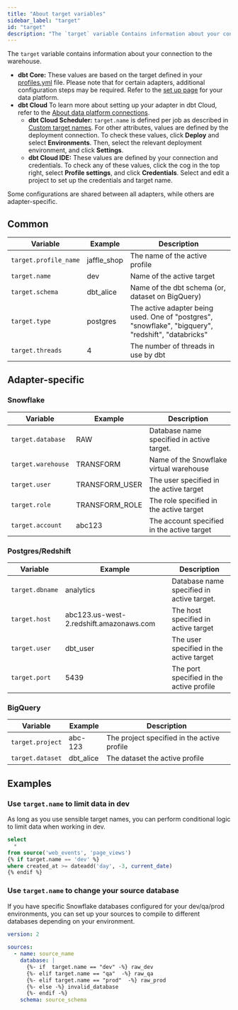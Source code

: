 ```yaml
---
title: "About target variables"
sidebar_label: "target"
id: "target"
description: "The `target` variable Contains information about your connection to the warehouse."
---
```


The `target` variable contains information about your connection to the warehouse.

- **dbt Core:** These values are based on the target defined in your [profiles.yml](/docs/core/connect-data-platform/profiles.yml) file. Please note that for certain adapters, additional configuration steps may be required. Refer to the [set up page](/docs/core/connect-data-platform/about-core-connections) for your data platform.
- **dbt Cloud** To learn more about setting up your adapter in dbt Cloud, refer to the [About data platform connections](/docs/cloud/connect-data-platform/about-connections).
   - **dbt Cloud Scheduler:** `target.name` is defined per job as described in [Custom target names](/docs/build/custom-target-names). For other attributes, values are defined by the deployment connection. To check these values, click **Deploy** and select **Environments**. Then, select the relevant deployment environment, and click **Settings**.
   - **dbt Cloud IDE:** These values are defined by your connection and credentials. To check any of these values, click the cog in the top right, select **Profile settings**, and click **Credentials**. Select and edit a project to set up the credentials and target name.

Some configurations are shared between all adapters, while others are adapter-specific.

## Common
| Variable | Example | Description |
| -------- | ------- | ----------- |
| `target.profile_name` | jaffle_shop | The name of the active profile |
| `target.name` | dev | Name of the active target |
| `target.schema` | dbt_alice | Name of the dbt schema (or, dataset on BigQuery) |
| `target.type` | postgres | The active adapter being used. One of "postgres", "snowflake", "bigquery", "redshift", "databricks" |
| `target.threads` | 4 | The number of threads in use by dbt |


## Adapter-specific
### Snowflake

| Variable | Example | Description |
| -------- | ------- | ----------- |
| `target.database` | RAW | Database name specified in active target. |
| `target.warehouse` | TRANSFORM | Name of the Snowflake virtual warehouse |
| `target.user` | TRANSFORM_USER | The user specified in the active target |
| `target.role` | TRANSFORM_ROLE | The role specified in the active target |
| `target.account` | abc123 | The account specified in the active target |

### Postgres/Redshift

| Variable | Example | Description |
| -------- | ------- | ----------- |
| `target.dbname` | analytics | Database name specified in active target. |
| `target.host` | abc123.us-west-2.redshift.amazonaws.com | The host specified in active target |
| `target.user` | dbt_user | The user specified in the active target |
| `target.port` | 5439 | The port specified in the active profile |

### BigQuery

| Variable | Example | Description |
| -------- | ------- | ----------- |
| `target.project` | abc-123 | The project specified in the active profile |
| `target.dataset` | dbt_alice | The dataset the active profile |

## Examples

### Use `target.name` to limit data in dev

As long as you use sensible target names, you can perform conditional logic to limit data when working in dev.

```sql
select
  *
from source('web_events', 'page_views')
{% if target.name == 'dev' %}
where created_at >= dateadd('day', -3, current_date)
{% endif %}
```

### Use `target.name` to change your source database

If you have specific Snowflake databases configured for your dev/qa/prod environments,
you can set up your sources to compile to different databases depending on your 
environment. 

```yml
version: 2
 
sources:
  - name: source_name 
    database: |
      {%- if  target.name == "dev" -%} raw_dev
      {%- elif target.name == "qa"  -%} raw_qa
      {%- elif target.name == "prod"  -%} raw_prod
      {%- else -%} invalid_database
      {%- endif -%}
    schema: source_schema
```
